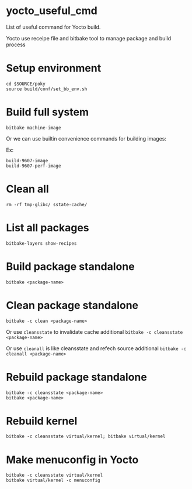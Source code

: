 # yocto_useful_cmd
List of useful command for Yocto build.

Yocto use receipe file and bitbake tool to manage package and build process

# Setup environment
```
cd $SOURCE/poky
source build/conf/set_bb_env.sh
```

# Build full system
`bitbake machine-image`

Or we can use builtin convenience commands for building images:

Ex:
```
build-9607-image
build-9607-perf-image
```

# Clean all
`rm -rf tmp-glibc/ sstate-cache/`

# List all packages
`bitbake-layers show-recipes`

# Build package standalone
`bitbake <package-name>`

# Clean package standalone
`bitbake -c clean <package-name>`

Or use `cleansstate` to invalidate cache additional
`bitbake -c cleansstate <package-name>`

Or use `cleanall` is like cleansstate and refech source additional
`bitbake -c cleanall <package-name>`

# Rebuild package standalone
```
bitbake -c cleansstate <package-name>
bitbake <package-name>
```

# Rebuild kernel
`bitbake -c cleansstate virtual/kernel; bitbake virtual/kernel`

# Make menuconfig in Yocto
```
bitbake -c cleansstate virtual/kernel
bitbake virtual/kernel -c menuconfig
```
